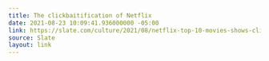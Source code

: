 ```yaml
---
title: The clickbaitification of Netflix
date: 2021-08-23 10:09:41.936000000 -05:00
link: https://slate.com/culture/2021/08/netflix-top-10-movies-shows-clickbait.html?utm_source=feedburner&utm_medium=feed&utm_campaign=Feed%3A+Artsjournal+%28ArtsJournal%29
source: Slate
layout: link
---
```


